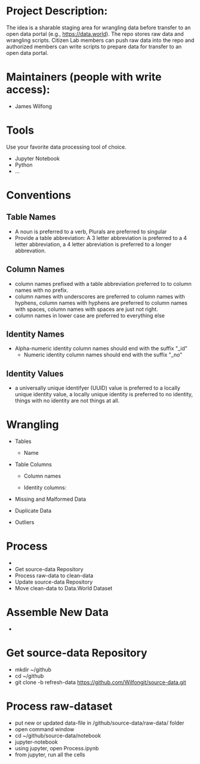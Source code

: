 # Project Description:
The idea is a sharable staging area for wrangling data before transfer to an open data portal (e.g., https://data.world).  The repo stores raw data and wrangling scripts.  Citizen Lab members can push raw data into the repo and authorized members can write scripts to prepare data for transfer to an open data portal.  

# Maintainers (people with write access):
* James Wilfong

# Tools
Use your favorite data processing tool of choice.
* Jupyter Notebook
* Python
* ...
# Conventions
## Table Names
 * A noun is preferred to a verb, Plurals are preferred to singular
 * Provide a table abbreviation: A 3 letter abbreviation is preferred to a 4 letter abbreviation, a 4 letter abreviation is preferred to a longer abbrevation.
## Column Names
 * column names prefixed with a table abbreviation preferred to to column names with no prefix.
 * column names with underscores are preferred to column names with hyphens, column names with hyphens are preferred to column names with spaces, column names with spaces are just not right.
 * column names in lower case are preferred to everything else
## Identity Names
 * Alpha-numeric identity column names should end with the suffix "_id"
   * Numeric identity column names should end with the suffix "_no"
## Identity Values
* a universally unique identifyer (UUID) value is preferred to a locally unique identity value, a locally unique identity is preferred to no identity, things with no identity are not things at all. 

# Wrangling
* Tables
  * Name
 
  
* Table Columns
  * Column names 
   
   
   
  * Identity columns:
   
  
     
 
* Missing and Malformed Data
* Duplicate Data
* Outliers


# Process
* 
* Get source-data Repository
* Process raw-data to clean-data
* Update source-data Repository
* Move clean-data to Data.World Dataset

# Assemble New Data
*  
# Get source-data Repository
* mkdir ~/github
* cd ~/github
* git clone -b refresh-data https://github.com/Wilfongjt/source-data.git

# Process raw-dataset
* put new or updated data-file in /github/source-data/raw-data/ folder
* open command window
* cd ~/github/source-data/notebook
* jupyter-notebook
* using jupyter, open Process.ipynb
* from jupyter, run all the cells
